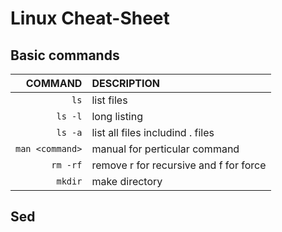# Linux Cheat-Sheet

## Basic commands
COMMAND | DESCRIPTION
---:|:---
`ls` | list files
`ls -l` | long listing
`ls -a` | list all files includind . files
`man <command>` | manual for perticular command
`rm -rf` | remove r for recursive and f for force
`mkdir` | make directory

## Sed

